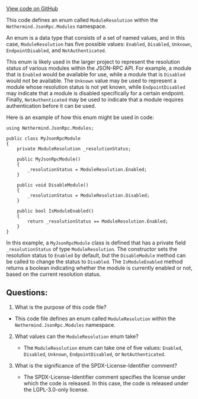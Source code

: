 [View code on GitHub](https://github.com/nethermindeth/nethermind/Nethermind.JsonRpc/Modules/ModuleResolution.cs)

This code defines an enum called `ModuleResolution` within the `Nethermind.JsonRpc.Modules` namespace. 

An enum is a data type that consists of a set of named values, and in this case, `ModuleResolution` has five possible values: `Enabled`, `Disabled`, `Unknown`, `EndpointDisabled`, and `NotAuthenticated`. 

This enum is likely used in the larger project to represent the resolution status of various modules within the JSON-RPC API. For example, a module that is `Enabled` would be available for use, while a module that is `Disabled` would not be available. The `Unknown` value may be used to represent a module whose resolution status is not yet known, while `EndpointDisabled` may indicate that a module is disabled specifically for a certain endpoint. Finally, `NotAuthenticated` may be used to indicate that a module requires authentication before it can be used.

Here is an example of how this enum might be used in code:

```
using Nethermind.JsonRpc.Modules;

public class MyJsonRpcModule
{
    private ModuleResolution _resolutionStatus;

    public MyJsonRpcModule()
    {
        _resolutionStatus = ModuleResolution.Enabled;
    }

    public void DisableModule()
    {
        _resolutionStatus = ModuleResolution.Disabled;
    }

    public bool IsModuleEnabled()
    {
        return _resolutionStatus == ModuleResolution.Enabled;
    }
}
```

In this example, a `MyJsonRpcModule` class is defined that has a private field `_resolutionStatus` of type `ModuleResolution`. The constructor sets the resolution status to `Enabled` by default, but the `DisableModule` method can be called to change the status to `Disabled`. The `IsModuleEnabled` method returns a boolean indicating whether the module is currently enabled or not, based on the current resolution status.
## Questions: 
 1. What is the purpose of this code file?
   - This code file defines an enum called `ModuleResolution` within the `Nethermind.JsonRpc.Modules` namespace.

2. What values can the `ModuleResolution` enum take?
   - The `ModuleResolution` enum can take one of five values: `Enabled`, `Disabled`, `Unknown`, `EndpointDisabled`, or `NotAuthenticated`.

3. What is the significance of the SPDX-License-Identifier comment?
   - The SPDX-License-Identifier comment specifies the license under which the code is released. In this case, the code is released under the LGPL-3.0-only license.